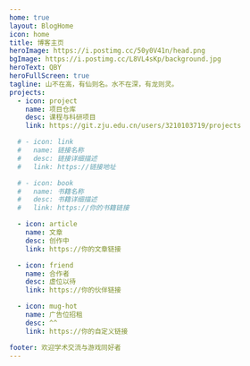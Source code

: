 ```yaml
---
home: true
layout: BlogHome
icon: home
title: 博客主页
heroImage: https://i.postimg.cc/50y0V41n/head.png
bgImage: https://i.postimg.cc/L8VL4sKp/background.jpg
heroText: QBY
heroFullScreen: true
tagline: 山不在高，有仙则名。水不在深，有龙则灵。
projects:
  - icon: project
    name: 项目仓库
    desc: 课程与科研项目
    link: https://git.zju.edu.cn/users/3210103719/projects

  # - icon: link
  #   name: 链接名称
  #   desc: 链接详细描述
  #   link: https://链接地址

  # - icon: book
  #   name: 书籍名称
  #   desc: 书籍详细描述
  #   link: https://你的书籍链接

  - icon: article
    name: 文章 
    desc: 创作中
    link: https://你的文章链接

  - icon: friend
    name: 合作者
    desc: 虚位以待
    link: https://你的伙伴链接

  - icon: mug-hot
    name: 广告位招租
    desc: ^^
    link: https://你的自定义链接

footer: 欢迎学术交流与游戏同好者
---
```


<!-- 这是一个博客主页的案例。

要使用此布局，你应该在页面前端设置 `layout: BlogHome` 和 `home: true`。

相关配置文档请见 [博客主页](https://theme-hope.vuejs.press/zh/guide/blog/home.html)。 -->
